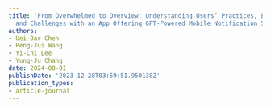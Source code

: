```yaml
---
title: 'From Overwhelmed to Overview: Understanding Users’ Practices, Experiences,
  and Challenges with an App Offering GPT-Powered Mobile Notification Summaries'
authors:
- Uei-Dar Chen
- Peng-Jui Wang
- Yi-Chi Lee
- Yung-Ju Chang
date: 2024-08-01
publishDate: '2023-12-28T03:59:51.950138Z'
publication_types:
- article-journal
---
```

